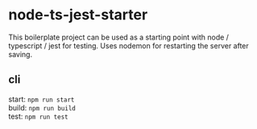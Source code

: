 # node-ts-jest-starter

This boilerplate project can be used as a starting point with node / typescript / jest for testing. Uses nodemon for restarting the server after saving.

## cli
start: `npm run start` <br>
build: `npm run build` <br>
test:  `npm run test`
